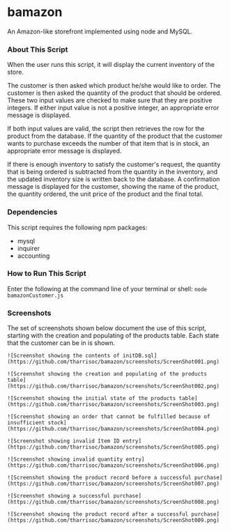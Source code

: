 # bamazon
An Amazon-like storefront implemented using node and MySQL.

### About This Script
When the user runs this script, it will display the current inventory of the store. 

The customer is then asked which product he/she would like to order. The customer is then asked the quantity of the product that should be ordered. These two input values are checked to make sure that they are positive integers. If either input value is not a positive integer, an appropriate error message is displayed. 

If both input values are valid, the script then retrieves the row for the product from the database. If the quantity of the product that the customer wants to purchase exceeds the number of that item that is in stock, an appropriate error message is displayed.

If there is enough inventory to satisfy the customer's request, the quantity that is being ordered is subtracted from the quantity in the inventory, and the updated inventory size is written back to the database. A confirmation message is displayed for the customer, showing the name of the product, the quantity ordered, the unit price of the product and the final total.

### Dependencies
This script requires the following npm packages:

* mysql
* inquirer
* accounting

### How to Run This Script
Enter the following at the command line of your terminal or shell:  ``node bamazonCustomer.js``

### Screenshots
The set of screenshots shown below document the use of this script, starting with the creation and populating of the products table. Each state that the customer can be in is shown.

`![Screenshot showing the contents of initDB.sql] (https://github.com/tharrisoc/bamazon/screenshots/ScreenShot001.png)`

`![Screenshot showing the creation and populating of the products table] (https://github.com/tharrisoc/bamazon/screenshots/ScreenShot002.png)`

`![Screenshot showing the initial state of the products table] (https://github.com/tharrisoc/bamazon/screenshots/ScreenShot003.png)`

`![Screenshot showing an order that cannot be fulfilled because of insufficient stock] (https://github.com/tharrisoc/bamazon/screenshots/ScreenShot004.png)`

`![Screenshot showing invalid Item ID entry] (https://github.com/tharrisoc/bamazon/screenshots/ScreenShot005.png)`

`![Screenshot showing invalid quantity entry] (https://github.com/tharrisoc/bamazon/screenshots/ScreenShot006.png)`

`![Screenshot showing the product record before a successful purchase] (https://github.com/tharrisoc/bamazon/screenshots/ScreenShot007.png)`

`![Screenshot showing a successful purchase] (https://github.com/tharrisoc/bamazon/screenshots/ScreenShot008.png)`

`![Screenshot showing the product record after a successful purchase] (https://github.com/tharrisoc/bamazon/screenshots/ScreenShot009.png)`




